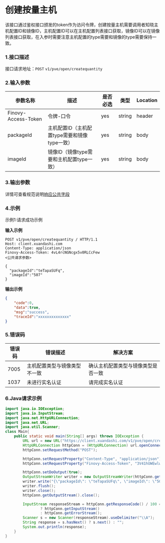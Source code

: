 # 创建按量主机
该接口通过鉴权接口颁发的token作为访问令牌，创建按量主机需要调用者知晓主机配置ID和镜像ID，主机配置ID可以在主机配置列表接口获取，镜像ID可以在镜像列表接口获取，在入参时需要注意主机配置的type需要和镜像的type需要保持一致。
### 1.接口描述
接口请求地址：`POST`   `v1/pve/open/createquantity`

### 2.输入参数

| 参数名称                | 描述                          | 是否必选 | 类型     | Location |
|---------------------|-----------------------------|------|--------| -------- |
| Finovy-Access-Token | 令牌-口令                       | yes  | string | header   |
| packageId           | 主机配置ID（主机配置type需要和镜像type一致） | yes  | string | body     |
| imageId             | 镜像ID（镜像type需要和主机配置type一致）   | yes  | string | body     |

### 3.输出参数
详情可查看规范说明[响应公共字段](https://finovy-open-api.readthedocs.io/zh_CN/latest/api/common/2.%E8%A7%84%E8%8C%83%E8%AF%B4%E6%98%8E.html#id4)


### 4.示例
示例1:请求成功示例

**输入示例**
```text
POST v1/pve/open/createquantity / HTTP/1.1
Host: client.xuandashi.com
Content-Type: application/json
Finovy-Access-Token: 4vL4rcNGNcgx5v0RLCcFew
<公共请求参数>

{
  "packageId":"teTapaSUFq",
  "imageId":"507"
}
```

**输出示例**
```json
{
    "code":0,
    "data":true,
    "msg":"success",
    "traceId":"xxxxxxxxxxxxxx"
}
```
### 5.错误码

| 错误码 | 错误描述                     | 解决方案                           |
| ------ | ---------------------------- | ---------------------------------- |
| 7005   | 主机配置类型与镜像类型不一致 | 确认主机配置类型与镜像类型是否一致 |
| 1037   | 未进行实名认证               | 请完成实名认证                     |

### 6.Java请求示例
```java
import java.io.IOException;
import java.io.InputStream;
import java.net.HttpURLConnection;
import java.net.URL;
import java.util.Scanner;
class Main{
    public static void main(String[] args) throws IOException {
        URL url = new URL("https://client.xuandashi.com/v1/pve/open/createquantity");
        HttpURLConnection httpConn = (HttpURLConnection) url.openConnection();
        httpConn.setRequestMethod("POST");

        httpConn.setRequestProperty("Content-Type", "application/json");
        httpConn.setRequestProperty("Finovy-Access-Token", "3V41hUWEwlwKH44m7SpJOs");

        httpConn.setDoOutput(true);
        OutputStreamWriter writer = new OutputStreamWriter(httpConn.getOutputStream());
        writer.write("{\"packageId\": \"teTapaSUFq\", \"imageId\": \"507\" }");
        writer.flush();
        writer.close();
        httpConn.getOutputStream().close();

        InputStream responseStream = httpConn.getResponseCode() / 100 == 2
                ? httpConn.getInputStream()
                : httpConn.getErrorStream();
        Scanner s = new Scanner(responseStream).useDelimiter("\\A");
        String response = s.hasNext() ? s.next() : "";
        System.out.println(response);
    }
}
```